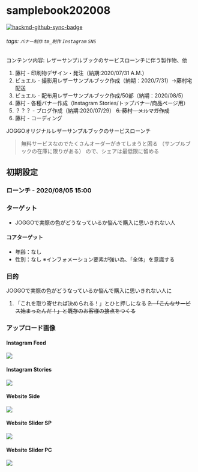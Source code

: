 # samplebook202008

[![hackmd-github-sync-badge](https://hackmd.io/MwE6r9dSTvm9yPqHVhpCWg/badge)](https://hackmd.io/MwE6r9dSTvm9yPqHVhpCWg)


###### tags: `バナー制作` `tm_制作` `Instagram` `SNS `

コンテンツ内容:
レザーサンプルブックのサービスローンチに伴う製作物、他
1. 藤村 - 印刷物デザイン・発注（納期:2020/07/31 A.M.）
2. ビュエル - 撮影用レザーサンプルブック作成（納期：2020/7/31）→藤村宅配送
3. ビュエル - 配布用レザーサンプルブック作成/50部（納期：2020/08/5）
4. 藤村 - 各種バナー作成（Instagram Stories/トップバナー/商品ページ用）
5. ？？？ - ブログ作成（納期:2020/07/29）
~~6. 藤村 - メルマガ作成~~
7. 藤村 - コーディング

JOGGOオリジナルレザーサンプルブックのサービスローンチ
> 無料サービスなのでたくさんオーダーがきてしまうと困る
> （サンプルブックの在庫に限りがある）
> ので、シェアは最低限に留める


## 初期設定

### ローンチ - 2020/08/05 15:00

### ターゲット
- JOGGOで実際の色がどうなっているか悩んで購入に思いきれない人

#### コアターゲット
- 年齢：なし
- 性別：なし
※インフォメーション要素が強い為、「全体」を意識する

### 目的
JOGGOで実際の色がどうなっているか悩んで購入に思いきれない人に
1. 「これを取り寄せれば決められる！」とひと押しになる
~~2. 「こんなサービス始まったんだ！」と既存のお客様の接点をつくる~~


### アップロード画像
#### Instagram Feed
![](https://i.imgur.com/jFDnTFL.jpg)

#### Instagram Stories
![](https://i.imgur.com/QMzXdNq.jpg)

#### Website Side
![](https://i.imgur.com/d2joRh5.jpg)

#### Website Slider SP
![](https://i.imgur.com/JY4sMH1.jpg)

#### Website Slider PC
![](https://i.imgur.com/i2EZWcJ.jpg)

